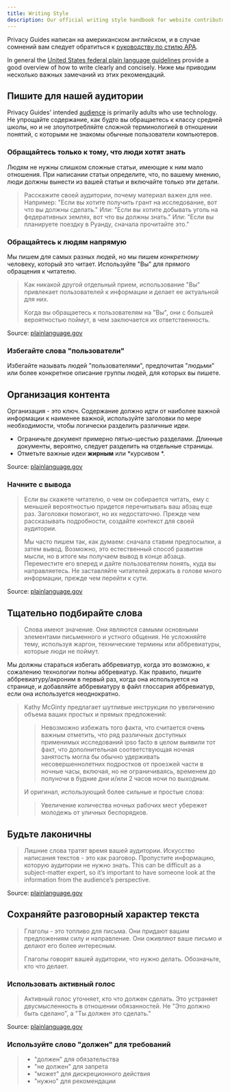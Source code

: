 ```yaml
---
title: Writing Style
description: Our official writing style handbook for website contributors.
---
```


Privacy Guides написан на американском английском, и в случае сомнений вам следует обратиться к [руководству по стилю APA](https://apastyle.apa.org/style-grammar-guidelines/grammar).

In general the [United States federal plain language guidelines](https://plainlanguage.gov/guidelines) provide a good overview of how to write clearly and concisely. Ниже мы приводим несколько важных замечаний из этих рекомендаций.

## Пишите для нашей аудитории

Privacy Guides' intended [audience](https://plainlanguage.gov/guidelines/audience) is primarily adults who use technology. Не упрощайте содержание, как будто вы обращаетесь к классу средней школы, но и не злоупотребляйте сложной терминологией в отношении понятий, с которыми не знакомы обычные пользователи компьютеров.

### Обращайтесь только к тому, что люди хотят знать

Людям не нужны слишком сложные статьи, имеющие к ним мало отношения. При написании статьи определите, что, по вашему мнению, люди должны вынести из вашей статьи и включайте только эти детали.

> Расскажите своей аудитории, почему материал важен для нее. Например: "Если вы хотите получить грант на исследование, вот что вы должны сделать." Или: "Если вы хотите добывать уголь на федеративных землях, вот что вы должны знать." Или: "Если вы планируете поездку в Руанду, сначала прочитайте это."

### Обращайтесь к людям напрямую

Мы пишем *для* самых разных людей, но мы пишем *конкретному* человеку, который это читает. Используйте "Вы" для прямого обращения к читателю.

> Как никакой другой отдельный прием, использование "Вы" привлекает пользователей к информации и делает ее актуальной для них.
> 
> Когда вы обращаетесь к пользователям на "Вы", они с большей вероятностью поймут, в чем заключается их ответственность.

Source: [plainlanguage.gov](https://plainlanguage.gov/guidelines/audience/address-the-user)

### Избегайте слова "пользователи"

Избегайте называть людей "пользователями", предпочитая "людьми" или более конкретное описание группы людей, для которых вы пишете.

## Организация контента

Организация - это ключ. Содержание должно идти от наиболее важной информации к наименее важной, используйте заголовки по мере необходимости, чтобы логически разделить различные идеи.

- Ограничьте документ примерно пятью-шестью разделами. Длинные документы, вероятно, следует разделить на отдельные страницы.
- Отметьте важные идеи **жирным** или *курсивом *.

Source: [plainlanguage.gov](https://plainlanguage.gov/guidelines/design)

### Начните с вывода

> Если вы скажете читателю, о чем он собирается читать, ему с меньшей вероятностью придется перечитывать ваш абзац еще раз. Заголовки помогают, но их недостаточно. Прежде чем рассказывать подробности, создайте контекст для своей аудитории.
> 
> Мы часто пишем так, как думаем: сначала ставим предпосылки, а затем вывод. Возможно, это естественный способ развития мысли, но в итоге мы получаем вывод в конце абзаца. Переместите его вперед и дайте пользователям понять, куда вы направляетесь. Не заставляйте читателей держать в голове много информации, прежде чем перейти к сути.

Source: [plainlanguage.gov](https://plainlanguage.gov/guidelines/organize/have-a-topic-sentence)

## Тщательно подбирайте слова

> Слова имеют значение. Они являются самыми основными элементами письменного и устного общения. Не усложняйте тему, используя жаргон, технические термины или аббревиатуры, которые люди не поймут.

Мы должны стараться избегать аббревиатур, когда это возможно, к сожалению технологии полны аббревиатур. Как правило, пишите аббревиатуру/акроним в первый раз, когда она используется на странице, и добавляйте аббревиатуру в файл глоссария аббревиатур, если она используется неоднократно.

> Kathy McGinty предлагает шутливые инструкции по увеличению объема ваших простых и прямых предложений:
> 
> > Невозможно избежать того факта, что считается очень важным отметить, что ряд различных доступных применимых исследований ipso facto в целом выявили тот факт, что дополнительная соответствующая ночная занятость могла бы обычно удерживать несовершеннолетних подростков от проезжей части в ночные часы, включая, но не ограничиваясь, временем до полуночи в будние дни и/или 2 часов ночи по выходным.
> 
> И оригинал, использующий более сильные и простые слова:
> 
> > Увеличение количества ночных рабочих мест убережет молодежь от уличных беспорядков.

## Будьте лаконичны

> Лишние слова тратят время вашей аудитории. Искусство написания текстов - это как разговор. Пропустите информацию, которую аудитории не нужно знать. This can be difficult as a subject-matter expert, so it’s important to have someone look at the information from the audience’s perspective.

Source: [plainlanguage.gov](https://plainlanguage.gov/guidelines/concise)

## Сохраняйте разговорный характер текста

> Глаголы - это топливо для письма. Они придают вашим предложениям силу и направление. Они оживляют ваше письмо и делают его более интересным.
> 
> Глаголы говорят вашей аудитории, что нужно делать. Обозначьте, кто что делает.

### Использовать активный голос

> Активный голос уточняет, кто что должен сделать. Это устраняет двусмысленность в отношении обязанностей. Не "Это должно быть сделано", а "Ты должен это сделать."

Source: [plainlanguage.gov](https://plainlanguage.gov/guidelines/conversational/use-active-voice)

### Используйте слово "должен" для требований

> - "должен" для обязательства
> - "не должен" для запрета
> - "может" для дискреционного действия
> - "нужно" для рекомендации

